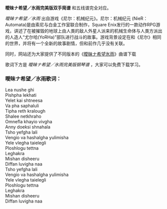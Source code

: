 

**曖昧ナ希望／氷雨完美版双手简谱** 和五线谱完全对应。

_曖昧ナ希望／氷雨_ 出自游戏《尼尔：机械纪元》。尼尔：机械纪元 (NieR：Automata)是由索尼与白金工作室联合制作，Square
Enix发行的一款动作RPG游戏，讲述了在被摧毁的地球上由人类的敌人外星人派来的机械生命体与人类方派出的人造人“尤尔哈(YoRHa)”部队进行战斗的故事。游戏背景设定在和《尼尔》相同的世界，并将有一个全新的故事剧情，但和前作几乎没有关联。

同时，网站还为大家提供了不同版本的《[曖昧ナ希望氷雨](Music-9740-曖昧ナ希望氷雨-尼尔机械纪元OST.html "曖昧ナ希望氷雨")》曲谱下载

歌词下方是 _曖昧ナ希望／氷雨完美版钢琴谱_ ，大家可以免费下载学习。

### 曖昧ナ希望／氷雨歌词：

Lea nushe ghi  
Pishpha lekhati  
Yelet kai shtneesa  
Va pha saphaluli  
Tipha reth kralough  
Shalee netkhraho  
Omnefla khayio vivgha  
Anny doeksi shnahala  
Tsho yefgha lali  
Vengio va hashalgha yulimisha  
Yele vlegha taielegli  
Ploshlogu tettna  
Leghakra  
Mishan disheeru  
Diffan luvigha naa  
Tsho yefgha lali  
Vengio va hashalgha yulimisha  
Yele vlegha taielegli  
Ploshlogu tettna  
Leghakra  
Mishan disheeru  
Diffan luvigha naa

